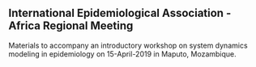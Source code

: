 ## International Epidemiological Association - Africa Regional Meeting 

Materials to accompany an introductory workshop on system dynamics modeling in epidemiology on 15-April-2019 in Maputo, Mozambique.
